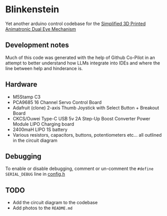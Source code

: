 # Blinkenstein

Yet another arduino control codebase for the [Simplified 3D Printed Animatronic Dual Eye Mechanism](https://www.instructables.com/Simplified-3D-Printed-Animatronic-Dual-Eye-Mechani)

## Development notes
Much of this code was generated with the help of Github Co-Pilot in an attempt to better understand
how LLMs integrate into IDEs and where the line between help and hinderance is.

## Hardware
- M5Stamp C3
- PCA9685 16 Channel Servo Control Board
- Adafruit (clone) 2-axis Thumb Joystick with Select Button + Breakout Board
- CKCS/Ouwei Type-C USB 5v 2A Step-Up Boost Converter Power Module LIPO Charging board
- 2400maH LIPO 1S battery
- Various resistors, capacitors, buttons, potentiometers etc... all outlined in the circuit diagram

## Debugging
To enable or disable debugging, comment or un-comment the `#define SERIAL_DEBUG` line in [config.h](src/config.h#L10)

## TODO
- Add the circuit diagram to the codebase
- Add photos to the `README.md`